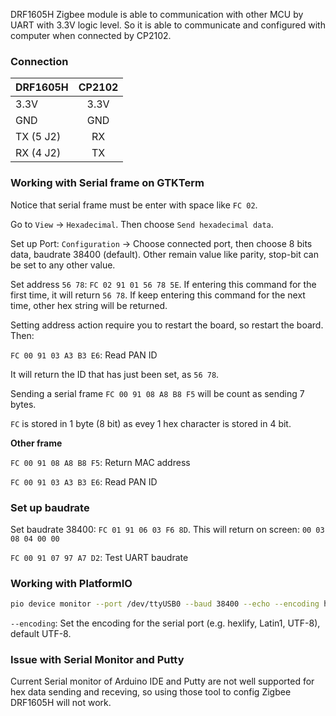 DRF1605H Zigbee module is able to communication with other MCU by UART with 3.3V logic level. So it is able to communicate and configured with computer when connected by CP2102.

### Connection

| DRF1605H | CP2102 |
| ------- |:------:|
| 3.3V   | 3.3V    |
| GND     | GND    |
| TX (5 J2)  | RX   |
| RX (4 J2)      | TX   |

### Working with Serial frame on GTKTerm

Notice that serial frame must be enter with space like ``FC 02``.

Go to ``View`` -> ``Hexadecimal``. Then choose ``Send hexadecimal data``.

Set up Port: ``Configuration`` -> Choose connected port, then choose 8 bits data, baudrate 38400 (default). Other remain value like parity, stop-bit can be set to any other value.

Set address ``56 78``: ``FC 02 91 01 56 78 5E``. If entering this command for the first time, it will return ``56 78``. If keep entering this command for the next time, other hex string will be returned.

Setting address action require you to restart the board, so restart the board. Then:

``FC 00 91 03 A3 B3 E6``: Read PAN ID

It will return the ID that has just been set, as ``56 78``.

Sending a serial frame ``FC 00 91 08 A8 B8 F5`` will be count as sending 7 bytes.

``FC`` is stored in 1 byte (8 bit) as evey 1 hex character is stored in 4 bit.

**Other frame**

``FC 00 91 08 A8 B8 F5``: Return MAC address

``FC 00 91 03 A3 B3 E6``: Read PAN ID

### Set up baudrate

Set baudrate 38400: ``FC 01 91 06 03 F6 8D``. This will return on screen: ``00 03 08 04 00 00``

``FC 00 91 07 97 A7 D2``: Test UART baudrate

### Working with PlatformIO

```bash
pio device monitor --port /dev/ttyUSB0 --baud 38400 --echo --encoding hexlify
```

``--encoding``: Set the encoding for the serial port (e.g. hexlify, Latin1, UTF-8), default UTF-8.

### Issue with Serial Monitor and Putty

Current Serial monitor of Arduino IDE and Putty are not well supported for hex data sending and receving, so using those tool to config Zigbee DRF1605H will not work.